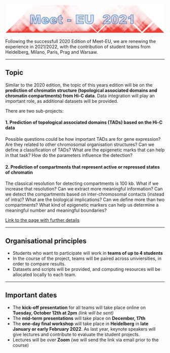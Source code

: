 

![hic](./hic.png)

Following the successfull 2020 Edition of Meet-EU, we are renewing the experience in 2021/2022, with the contribution of student teams from Heidelberg, Milano, Paris, Prag and Warsaw.


*********
## Topic

Similar to the 2020 edition, the topic of this years edition will be on the **prediction of chromatin structure (topological associated domains and chromatin compartments) from Hi-C data**. Data integration will play an important role, as additional datasets will be provided.

There are two sub-projects:

#### 1. Prediction of topological associated domains (TADs) based on the Hi-C data

Possible questions could be how important TADs are for gene expression? Are they related to other chromosomal organisation structures? Can we define a classification of TADs? What are the epigenetic marks that can help in that task? How do the parameters influence the detection?

#### 2. Prediction of compartments that represent active or repressed states of chromatin

The classical resolution for detecting compartments is 100 kb. What if we increase that resolution? Can we extract more meaningful information? Can we detect the compartments based on inter-chromosomal contacts (instead of intra)? What are the biological implications? Can we define more than two compartments? What kind of epigenetic markers can help us determine a meaningful number and meaningful boundaries?

[Link to the page with further details](https://github.com/hdsu-bioquant/meet-eu-2021)

*********
## Organisational principles

* Students who want to participate will work in **teams of up to 4 students**
* In the course of the project, teams will be paired across univiersities, in order to compare results. 
* Datasets and scripts will be provided, and computing resources will be allocated locally to each team.


*********
## Important dates

* The **kick-off presentation** for all teams will take place online on **Tuesday, October 12th at 2pm** *(link will be sent)*
* The **mid-term presentations** will take place on **December, 17th**
* The **one-day final workshop** will take place in **Heidelberg** in **late January or early February 2022**. As last year, keynote speakers will give lectures and contribute to evaluate the student projects.
* Lectures will be over **Zoom** (we will send the link via email prior to the course)

